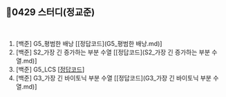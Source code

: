 ## 📘0429 스터디(정교준)
</br>

1. [백준] G5_평범한 배낭 [[정답코드](G5_평범한 배낭.md)]
2. [백준] S2_가장 긴 증가하는 부분 수열 [[정답코드](S2_가장 긴 증가하는 부분 수열.md)]
3. [백준] G5_LCS [[정답코드]( G5_LCS.md)]
4. [백준] G3_가장 긴 바이토닉 부분 수열 [[정답코드](G3_가장 긴 바이토닉 부분 수열.md)]
